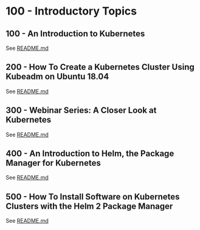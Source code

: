 # 100 - Introductory Topics

## 100 - An Introduction to Kubernetes

See [README.md](./100/README.md)

## 200 - How To Create a Kubernetes Cluster Using Kubeadm on Ubuntu 18.04

See [README.md](./200/README.md)

## 300 - Webinar Series: A Closer Look at Kubernetes

See [README.md](./300/README.md)

## 400 - An Introduction to Helm, the Package Manager for Kubernetes

See [README.md](./400/README.md)

## 500 - How To Install Software on Kubernetes Clusters with the Helm 2 Package Manager

See [README.md](./500/README.md)
